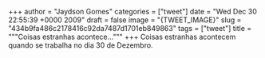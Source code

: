 
+++
author = "Jaydson Gomes"
categories = ["tweet"]
date = "Wed Dec 30 22:55:39 +0000 2009"
draft = false
image = "{TWEET_IMAGE}"
slug = "434b9fa486c2178416c92da7487d1701eb849863"
tags = ["tweet"]
title = """Coisas estranhas acontece..."""
+++
Coisas estranhas acontecem quando se trabalha no dia 30 de Dezembro.
